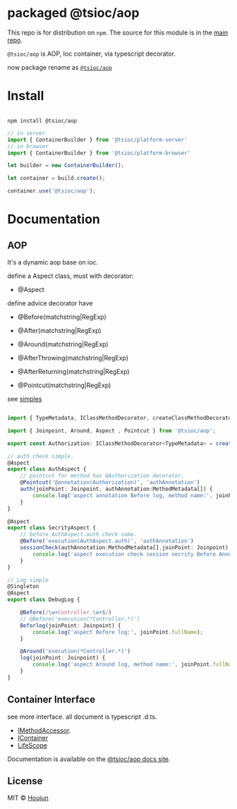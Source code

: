 # packaged @tsioc/aop

This repo is for distribution on `npm`. The source for this module is in the
[main repo](https://github.com/zhouhoujun/tsioc).

`@tsioc/aop` is AOP, Ioc container, via typescript decorator.

now package rename as [`@tsioc/aop`](https://www.npmjs.com/package/@tsioc/aop)
# Install

```shell

npm install @tsioc/aop

```

```ts
// in server
import { ContainerBuilder } from '@tsioc/platform-server'
// in browser
import { ContainerBuilder } from '@tsioc/platform-browser'

let builder = new ContainerBuilder();

let container = build.create();

container.use('@tsioc/aop');

```

# Documentation

## AOP

It's a dynamic aop base on ioc.

define a Aspect class, must with decorator:

* @Aspect

define advice decorator have

* @Before(matchstring|RegExp)

* @After(matchstring|RegExp)

* @Around(matchstring|RegExp)

* @AfterThrowing(matchstring|RegExp)

* @AfterReturning(matchstring|RegExp)

* @Pointcut(matchstring|RegExp)

see [simples](https://github.com/zhouhoujun/@tsioc/aop/tree/master/test/aop)

```ts

import { TypeMetadata, IClassMethodDecorator, createClassMethodDecorator} from '@tsioc/core';

import { Joinpoint, Around, Aspect , Pointcut } from '@tsioc/aop';

export const Authorization: IClassMethodDecorator<TypeMetadata> = createClassMethodDecorator<TypeMetadata>('Authorization');

// auth check simple.
@Aspect
export class AuthAspect {
    // pointcut for method has @Authorization decorator.
    @Pointcut('@annotation(Authorization)', 'authAnnotation')
    auth(joinPoint: Joinpoint, authAnnotation:MethodMetadata[]) {
        console.log('aspect annotation Before log, method name:', joinPoint.fullName, ' state:', joinPoint.state, ' returning:', joinPoint.returning, ' throwing:', joinPoint.throwing);
    }
}

@Aspect
export class SecrityAspect {
    // before AuthAspect.auth check some.
    @Before('execution(AuthAspect.auth)', 'authAnnotation')
    sessionCheck(authAnnotation:MethodMetadata[],joinPoint: Joinpoint) {
        console.log('aspect execution check session secrity Before AnnotationAspect.auth, method name:', joinPoint.fullName, ' state:', joinPoint.state, ' returning:', joinPoint.returning, ' throwing:', joinPoint.throwing);
    }
}

// Log simple
@Singleton
@Aspect
export class DebugLog {

    @Before(/\w+Controller.\w+$/)
    // @Before('execution(*Controller.*)')
    Beforlog(joinPoint: Joinpoint) {
        console.log('aspect Before log:', joinPoint.fullName);
    }

    @Around('execution(*Controller.*)')
    log(joinPoint: Joinpoint) {
        console.log('aspect Around log, method name:', joinPoint.fullName, ' state:', joinPoint.state, ' Args:', joinPoint.args, ' returning:', joinPoint.returning, ' throwing:', joinPoint.throwing);
    }
}


```

## Container Interface

see more interface. all document is typescript .d.ts.

* [IMethodAccessor](https://github.com/zhouhoujun/tsioc/blob/master/src/IMethodAccessor.ts).
* [IContainer](https://github.com/zhouhoujun/tsioc/blob/master/src/IContainer.ts)
* [LifeScope](https://github.com/zhouhoujun/tsioc/blob/master/src/LifeScope.ts)

Documentation is available on the
[@tsioc/aop docs site](https://github.com/zhouhoujun/tsioc).

## License

MIT © [Houjun](https://github.com/zhouhoujun/)
